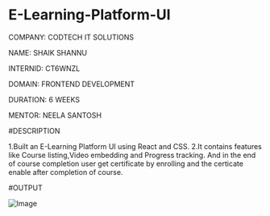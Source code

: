 # E-Learning-Platform-UI

COMPANY: CODTECH IT SOLUTIONS

NAME: SHAIK SHANNU

INTERNID: CT6WNZL

DOMAIN: FRONTEND DEVELOPMENT

DURATION: 6 WEEKS

MENTOR: NEELA SANTOSH

#DESCRIPTION

1.Built an E-Learning Platform UI using React and CSS.
2.It contains features like Course listing,Video embedding and Progress tracking.
And in the end of course completion user get certificate by enrolling and the certicate enable after completion of course.

#OUTPUT

![Image](https://github.com/user-attachments/assets/3675bf72-fdc9-45d9-9b55-3dfa9889aa02)
